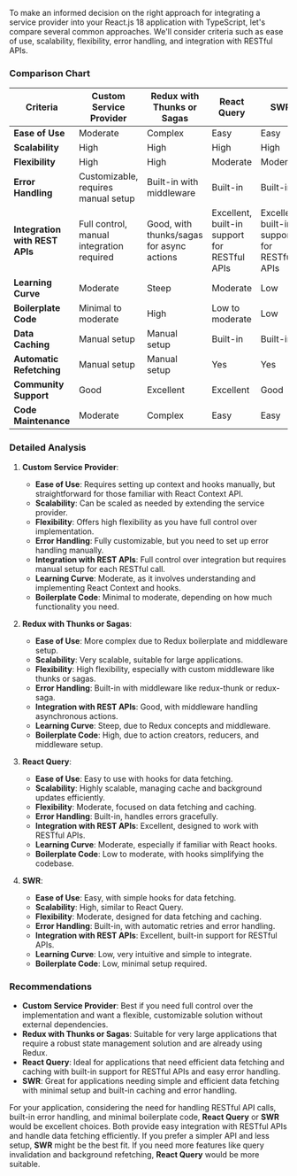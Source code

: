 To make an informed decision on the right approach for integrating a service provider into your React.js 18 application with TypeScript, let's compare several common approaches. We'll consider criteria such as ease of use, scalability, flexibility, error handling, and integration with RESTful APIs.

### Comparison Chart

| Criteria                    | Custom Service Provider            | Redux with Thunks or Sagas         | React Query                         | SWR                                 |
|-----------------------------|-------------------------------------|------------------------------------|-------------------------------------|-------------------------------------|
| **Ease of Use**             | Moderate                           | Complex                            | Easy                                | Easy                                |
| **Scalability**             | High                                | High                               | High                                | High                                |
| **Flexibility**             | High                                | High                               | Moderate                            | Moderate                            |
| **Error Handling**          | Customizable, requires manual setup| Built-in with middleware           | Built-in                            | Built-in                            |
| **Integration with REST APIs** | Full control, manual integration required | Good, with thunks/sagas for async actions | Excellent, built-in support for RESTful APIs | Excellent, built-in support for RESTful APIs |
| **Learning Curve**          | Moderate                           | Steep                              | Moderate                            | Low                                 |
| **Boilerplate Code**        | Minimal to moderate                 | High                               | Low to moderate                     | Low                                 |
| **Data Caching**            | Manual setup                       | Manual setup                       | Built-in                            | Built-in                            |
| **Automatic Refetching**    | Manual setup                       | Manual setup                       | Yes                                 | Yes                                 |
| **Community Support**       | Good                                | Excellent                          | Excellent                           | Good                                |
| **Code Maintenance**        | Moderate                           | Complex                            | Easy                                | Easy                                |

### Detailed Analysis

1. **Custom Service Provider**:
   - **Ease of Use**: Requires setting up context and hooks manually, but straightforward for those familiar with React Context API.
   - **Scalability**: Can be scaled as needed by extending the service provider.
   - **Flexibility**: Offers high flexibility as you have full control over implementation.
   - **Error Handling**: Fully customizable, but you need to set up error handling manually.
   - **Integration with REST APIs**: Full control over integration but requires manual setup for each RESTful call.
   - **Learning Curve**: Moderate, as it involves understanding and implementing React Context and hooks.
   - **Boilerplate Code**: Minimal to moderate, depending on how much functionality you need.

2. **Redux with Thunks or Sagas**:
   - **Ease of Use**: More complex due to Redux boilerplate and middleware setup.
   - **Scalability**: Very scalable, suitable for large applications.
   - **Flexibility**: High flexibility, especially with custom middleware like thunks or sagas.
   - **Error Handling**: Built-in with middleware like redux-thunk or redux-saga.
   - **Integration with REST APIs**: Good, with middleware handling asynchronous actions.
   - **Learning Curve**: Steep, due to Redux concepts and middleware.
   - **Boilerplate Code**: High, due to action creators, reducers, and middleware setup.

3. **React Query**:
   - **Ease of Use**: Easy to use with hooks for data fetching.
   - **Scalability**: Highly scalable, managing cache and background updates efficiently.
   - **Flexibility**: Moderate, focused on data fetching and caching.
   - **Error Handling**: Built-in, handles errors gracefully.
   - **Integration with REST APIs**: Excellent, designed to work with RESTful APIs.
   - **Learning Curve**: Moderate, especially if familiar with React hooks.
   - **Boilerplate Code**: Low to moderate, with hooks simplifying the codebase.

4. **SWR**:
   - **Ease of Use**: Easy, with simple hooks for data fetching.
   - **Scalability**: High, similar to React Query.
   - **Flexibility**: Moderate, designed for data fetching and caching.
   - **Error Handling**: Built-in, with automatic retries and error handling.
   - **Integration with REST APIs**: Excellent, built-in support for RESTful APIs.
   - **Learning Curve**: Low, very intuitive and simple to integrate.
   - **Boilerplate Code**: Low, minimal setup required.

### Recommendations

- **Custom Service Provider**: Best if you need full control over the implementation and want a flexible, customizable solution without external dependencies.
- **Redux with Thunks or Sagas**: Suitable for very large applications that require a robust state management solution and are already using Redux.
- **React Query**: Ideal for applications that need efficient data fetching and caching with built-in support for RESTful APIs and easy error handling.
- **SWR**: Great for applications needing simple and efficient data fetching with minimal setup and built-in caching and error handling.

For your application, considering the need for handling RESTful API calls, built-in error handling, and minimal boilerplate code, **React Query** or **SWR** would be excellent choices. Both provide easy integration with RESTful APIs and handle data fetching efficiently. If you prefer a simpler API and less setup, **SWR** might be the best fit. If you need more features like query invalidation and background refetching, **React Query** would be more suitable.
